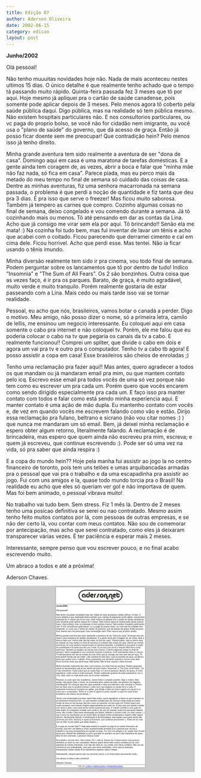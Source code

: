 ```yaml
---
title: Edição 07
author: Aderson Oliveira
date: 2002-06-15
category: edicao
layout: post
---
```


**Junho/2002**

Olá pessoal!

Não tenho muuuitas novidades hoje não. Nada de mais aconteceu nestes ultimos 15 dias. O único detalhe é que realmente tenho achado que o tempo tá passando muito rápido. Quinta-feira passada fez 3 meses que tô por aqui. Hoje mesmo já apliquei pra o cartão de saúde canadense, pois somente pode aplicar depois de 3 meses. Pelo menos agora tô coberto pela saúde pública daqui. Digo pública, mas na realidade só tem pública mesmo. Não existem hospitais particulares não. E nos consultorios particulares, ou vc paga do proprio bolso, se você não for cidadão nem imigrante, ou você usa o "plano de saúde" do governo, que dá acesso de graça. Então já posso ficar doente sem me preocupar! Que contradição hein? Pelo menos isso já tenho direito.

Minha grande aventura tem sido realmente a aventura de ser "dona de casa". Domingo aqui em casa é uma maratona de tarefas domésticas. E a gente ainda tem coragem de, as vezes, abrir a boca e falar que "minha mãe não faz nada, só fica em casa". Parece piada, mas eu perco mais da metado do meu tempo no final de semana só cuidado das coisas de casa. Dentre as minhas aventuras, fiz uma senhora macarronada na semana passada, o problema é que perdi a noção de quantidade e fiz tanta que deu pra 3 dias. É pra isso que serve o freezer! Mas ficou muito saborosa. Também já tempero as carnes que compro. Cozinho algumas coisas no final de semana, deixo congelado e vou comendo durante a semana. Já tô cozinhando mais ou menos. Tô até pensando em dar as contas da Lina. Acho que já consigo me virar sem ela por aqui. Tô brincando!! Senão ela me mata! :) Na cozinha foi tudo bem, mas fui inventar de lavar um tênis e acho que acabei com o coitado. Ficou parecendo que derramei cimento e cal em cima dele. Ficou horrivel. Acho que perdi esse. Mas tentei. Não ia ficar usando o tênis imundo.

Minha diversão realmente tem sido ir pra cinema, vou todo final de semana. Podem perguntar sobre os lancamentos que tô por dentro de tudo! Indico "Insomnia" e "The Sum of All Fears". Os 2 são bonzinhos. Outra coisa que as vezes faço, é ir pra os parques. Barato, de graça, é muito agradável, muito verde e muito tranquilo. Porém realmente gostaria de estar passeando com a Lina. Mais cedo ou mais tarde isso vai se tornar realidade.

Pessoal, eu acho que nós, brasileiros, vamos botar o canadá a perder. Digo o motivo. Meu amigo, não posso dizer o nome, só a primeira letra, camilo de lellis, me ensinou um negocio interessante. Eu coloquei aqui em casa somente o cabo pra internet e não coloquei tv. Porém, ele me falou que eu poderia colocar o cabo na tv que pegaria os canais da tv a cabo. E realmente funcionou!! Comprei um spliter, que divide o cabo em dois e agora um vai pra tv e outro pra o computador. Tenho tv a cabo tb agora! E posso assistir a copa em casa! Esse brasileiros são cheios de enroladas ;)

Tenho uma reclamação pra fazer aqui!! Mas antes, quero agradecer a todos os que mandam ou já mandaram email pra mim, ou que mantem contato pelo icq. Escrevo esse email pra todos vocês de uma só vez porque não tem como eu escrever um pra cada um. Porém quero que vocês encarem como sendo dirigido especialmente pra cada um. E faço isso pra manter contato com todos e falar como está sendo minha experiencia aqui. E manter contato é uma ação de mão dupla. Eu mantenho contato com vocês e, de vez em quando vocês me escrevem falando como vão e estão. Dirijo essa reclamação pra fulano, beltrano e sicrano (não vou citar nomes :) ) que nunca me mandaram um só email. Bem, já deixei minha reclamação e espero obter algum retorno, literalmente falando. A reclamação é de brincadeira, mas espero que quem ainda não escreveu pra mim, escreva; e quem já escreveu, que continue escrevendo :). Pode ser só uma vez na vida, só pra saber que ainda respira :)

E a copa do mundo hein?? Hoje pela manha fui assistir ao jogo la no centro financeiro de toronto, pois tem uns telões e umas arquibancadas armadas pra o pessoal que vai pra o trabalho e da uma escapadinha pra assistir ao jogo. Fui com uns amigos e la, quase todo mundo torcia pra o Brasil! Na realidade eu acho que eles só queriam ver gol e não importava de quem. Mas foi bem animado, o pessoal vibrava muito!

No trabalho vai tudo bem. Sem stress. Fiz 1 mês lá. Dentro de 2 meses tenho uma posicao definitiva se serei ou nao contratado. Mesmo assim tenho feito muitos contatos por lá, com pessoas de outras empresas, e se não der certo lá, vou contar com meus contatos. Não sou de comemorar por antecipação, mas acho que serei contratado, como eles já deixaram transparecer várias vezes. É ter paciência e esperar mais 2 meses.

Interessante, sempre penso que vou escrever pouco, e no final acabo escrevendo muito.

Um abraco a todos e até a próxima!

Aderson Chaves.

[![Imagem no site original](/assets/images/edicao07.png)](/assets/images/edicao07.png)